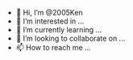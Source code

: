 - 👋 Hi, I’m @2005Ken
- 👀 I’m interested in ...
- 🌱 I’m currently learning ...
- 💞️ I’m looking to collaborate on ...
- 📫 How to reach me ...

<!---
2005Ken/2005Ken is a ✨ special ✨ repository because its `README.md` (this file) appears on your GitHub profile.
You can click the Preview link to take a look at your changes.
--->
